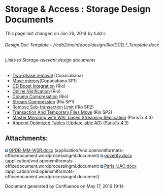 <span id="title-text"> Storage & Access : Storage Design Documents </span>
==========================================================================

This page last changed on Jun 26, 2014 by tulshr.

###### Design Doc Template - <span style="color: rgb(34,34,34);">//cdb2/main/docs/design/Rio/</span><span style="color: rgb(34,34,34);">DCD\_\*\_Template.docx</span>

###### Links to Storage-relevant design documents

-   <a href="http://fisheye.greenplum.com/browse/cdb2-main/docs/design/Copacabana/Copa_ST_TwoPhaseRemoval_TinyDesign/Copa_ST_TwoPhaseRemoval_TinyDesign.docx" class="external-link">Two-phase removal</a> (Copacabana)
-   <a href="http://fisheye.greenplum.com/browse/cdb2-main/docs/design/Copacabana/SP_1/4_1_1_ST_gpmovemirrors_TinyDesign.docx" class="external-link">Move mirrors</a>(Copacabana SP1)
-   <a href="http://fisheye.greenplum.com/browse/cdb2-main/docs/design/Rio/Rio_ST_DDBoostIntegration.docx" class="external-link">DD Boost Integration</a> (Rio)
-   <a href="http://fisheye.greenplum.com/browse/cdb2-main/docs/design/Rio/Rio_ST_OnineVerification.docx" class="external-link">Online Verification</a> (Rio)
-   <a href="http://fisheye.greenplum.com/browse/cdb2-main/docs/design/Rio/Rio_ColumnStorageCompression/Rio_Column_Compression_tiny_design.docx" class="external-link">Column Compresstion</a> (Rio)
-   <a href="http://fisheye.greenplum.com/browse/cdb2-main/docs/design/Rio/Rio_ColumnStorageCompression/RioSp1_ST_StreamCompression.docx" class="external-link">Stream Compression</a> (Rio SP1)
-   <a href="http://fisheye.greenplum.com/browse/cdb2-main/docs/design/Rio/RioSp2_ST_RemoveSubTransactionLimit.docx" class="external-link">Remove Sub-transaction Limit</a> (Rio SP2)
-   <a href="http://fisheye.greenplum.com/browse/cdb2-main/docs/design/Rio/SP2/RioSp2_ST_TransactionAndTemporaryFilesMove.docx" class="external-link">Transaction And Temporary Files Move</a> (Rio SP2)
-   [Master Mirroring with WAL based Streaming Replication](attachments/42502334/66781282.docx) (ParisTx 4.3)
-   [Append Optimized Tables (Update-able AO) (ParisTx 4.3)](attachments/42502334/72679485.docx)

Attachments:
------------

<img src="images/icons/bullet_blue.gif" width="8" height="8" /> [GPDB-MM-WSR.docx](attachments/42502334/66781282.docx) (application/vnd.openxmlformats-officedocument.wordprocessingml.document)
<img src="images/icons/bullet_blue.gif" width="8" height="8" /> [gpverify.docx](attachments/42502334/70451226.docx) (application/vnd.openxmlformats-officedocument.wordprocessingml.document)
<img src="images/icons/bullet_blue.gif" width="8" height="8" /> [Paris\_UAO.docx](attachments/42502334/72679485.docx) (application/vnd.openxmlformats-officedocument.wordprocessingml.document)

Document generated by Confluence on May 17, 2016 19:14


